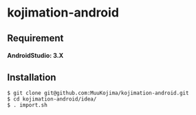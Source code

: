 # kojimation-android

## Requirement

#### AndroidStudio: 3.X

## Installation

```
$ git clone git@github.com:MuuKojima/kojimation-android.git
$ cd kojimation-android/idea/
$ . import.sh
```
